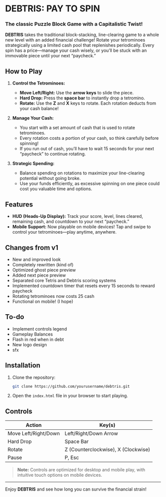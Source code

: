 
# DEBTRIS: PAY TO SPIN

### The classic Puzzle Block Game with a Capitalistic Twist!

**DEBTRIS** takes the traditional block-stacking, line-clearing game to a whole new level with an added financial challenge! Rotate your tetrominoes strategically using a limited cash pool that replenishes periodically. Every spin has a price—manage your cash wisely, or you’ll be stuck with an immovable piece until your next “paycheck.”

## How to Play

1. **Control the Tetrominoes:**
   - **Move Left/Right:** Use the **arrow keys** to slide the piece.
   - **Hard Drop:** Press the **space bar** to instantly drop a tetromino.
   - **Rotate:** Use the **Z** and **X** keys to rotate. Each rotation deducts from your cash balance!

2. **Manage Your Cash:**
   - You start with a set amount of cash that is used to rotate tetrominoes.
   - Every rotation costs a portion of your cash, so think carefully before spinning!
   - If you run out of cash, you’ll have to wait 15 seconds for your next “paycheck” to continue rotating.

3. **Strategic Spending:**
   - Balance spending on rotations to maximize your line-clearing potential without going broke.
   - Use your funds efficiently, as excessive spinning on one piece could cost you valuable time and options.

## Features

- **HUD (Heads-Up Display):** Track your score, level, lines cleared, remaining cash, and countdown to your next “paycheck.”
- **Mobile Support:** Now playable on mobile devices! Tap and swipe to control your tetrominoes—play anytime, anywhere.

## Changes from v1
- New and improved look
- Completely rewritten (kind of)
- Optimized ghost piece preview
- Added next piece preview
- Separated core Tetris and Debtris scoring systems
- Implemented countdown timer that resets every 15 seconds to reward paycheck
- Rotating tetrominoes now costs 25 cash
- Functional on mobile! (I hope)

## To-do
- Implement controls legend
- Gameplay Balances
- Flash in red when in debt
- New logo design
- sfx

## Installation

1. Clone the repository:
   ```bash
   git clone https://github.com/yourusername/debtris.git
   ```
2. Open the `index.html` file in your browser to start playing.

## Controls

| Action            | Key(s)         |
|-------------------|----------------|
| Move Left/Right/Down   | Left/Right/Down Arrow |
| Hard Drop         | Space Bar      |
| Rotate            | Z (Counterclockwise), X (Clockwise) |
| Pause             | P, Esc         |

> **Note:** Controls are optimized for desktop and mobile play, with intuitive touch options on mobile devices.

---

Enjoy **DEBTRIS** and see how long you can survive the financial strain!
